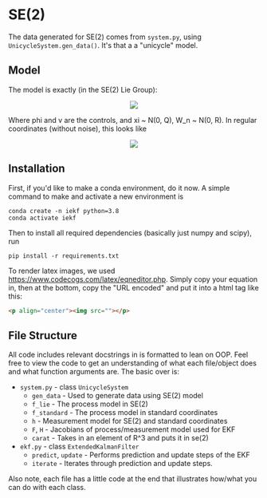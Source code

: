 # SE(2)

The data generated for SE(2) comes from `system.py`, using `UnicycleSystem.gen_data()`. It's that a a "unicycle" model. 

## Model

The model is exactly (in the SE(2) Lie Group):

<!-- \begin{align*}
    X_{n+1} &= X_n
\begin{bmatrix}
\cos(\phi_n) & -\sin(\phi_n) & v_n \\
\sin(_n) & \cos(\phi_n) & 0 \\
0 & 0 & 1 \\
\end{bmatrix}  e^{\xi \string^} \\
Z_n &= X_n 
\begin{bmatrix}
 0\\ 0 \\ 1 
\end{bmatrix} + W_n
\end{align*} -->
<p align="center"><img src="https://latex.codecogs.com/gif.latex?%5Cbegin%7Balign*%7D%20X_%7Bn&plus;1%7D%20%26%3D%20X_n%20%5Cbegin%7Bbmatrix%7D%20%5Ccos%28%5Cphi_n%29%20%26%20-%5Csin%28%5Cphi_n%29%20%26%20v_n%20%5C%5C%20%5Csin%28_n%29%20%26%20%5Ccos%28%5Cphi_n%29%20%26%200%20%5C%5C%200%20%26%200%20%26%201%20%5C%5C%20%5Cend%7Bbmatrix%7D%20e%5E%7B%5Cxi%20%5Cstring%5E%7D%20%5C%5C%20Z_n%20%26%3D%20X_n%20%5Cbegin%7Bbmatrix%7D%200%5C%5C%200%20%5C%5C%201%20%5Cend%7Bbmatrix%7D%20&plus;%20W_n%20%5Cend%7Balign*%7D"></p>


Where phi and v are the controls, and xi ~ N(0, Q), W_n ~ N(0, R). In regular coordinates (without noise), this looks like

<!-- \begin{align*}
    x_{n+1} &= x_n + v_n \cos(\theta) \\
    y_{n+1} &= y_n + v_n \sin(\theta) \\
    \theta_{n+1} &= \theta_n + \phi_n \\
    z_{xn} &= x_n \\
    z_{yn} &= y_n \\
\end{align*} -->
<p align="center"><img src="https://latex.codecogs.com/gif.latex?%5Cbegin%7Balign*%7D%20x_%7Bn&plus;1%7D%20%26%3D%20x_n%20&plus;%20v_n%20%5Ccos%28%5Ctheta%29%20%5C%5C%20y_%7Bn&plus;1%7D%20%26%3D%20y_n%20&plus;%20v_n%20%5Csin%28%5Ctheta%29%20%5C%5C%20%5Ctheta_%7Bn&plus;1%7D%20%26%3D%20%5Ctheta_n%20&plus;%20%5Cphi_n%20%5C%5C%20z_%7Bxn%7D%20%26%3D%20x_n%20%5C%5C%20z_%7Byn%7D%20%26%3D%20y_n%20%5C%5C%20%5Cend%7Balign*%7D"></p>


## Installation

First, if you'd like to make a conda environment, do it now. A simple command to make and activate a new environment is
```
conda create -n iekf python=3.8
conda activate iekf
```
Then to install all required dependencies (basically just numpy and scipy), run
```
pip install -r requirements.txt
```
To render latex images, we used https://www.codecogs.com/latex/eqneditor.php. Simply copy your equation in, then at the bottom, copy the "URL encoded" and put it into a html tag like this:
```html
<p align="center"><img src=""></p>
```

## File Structure

All code includes relevant docstrings in is formatted to lean on OOP. Feel free to view the code to get an understanding of what each file/object does and what function arguments are. The basic over is:
* `system.py` - class `UnicycleSystem`
    * `gen_data` - Used to generate data using SE(2) model
    * `f_lie` - The process model in SE(2)
    * `f_standard` - The process model in standard coordinates
    * `h` - Measurement model for SE(2) and standard coordinates
    * `F`, `H` - Jacobians of process/measurement model used for EKF
    * `carat` - Takes in an element of R^3 and puts it in se(2)
* `ekf.py` - class `ExtendedKalmanFilter`
    * `predict`, `update` - Performs prediction and update steps of the EKF
    * `iterate` - Iterates through prediction and update steps.

Also note, each file has a little code at the end that illustrates how/what you can do with each class.
